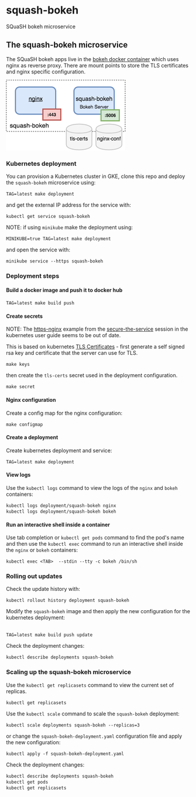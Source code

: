 # squash-bokeh
SQuaSH bokeh microservice

## The squash-bokeh microservice

The SQuaSH bokeh apps live in the [bokeh docker container](Dockerfile) which uses nginx as reverse proxy. There are mount points to store the TLS certificates and nginx specific configuration. 

![SQuaSH bokeh microservice](squash-bokeh.png)

### Kubernetes deployment

You can provision a Kubernetes cluster in GKE, clone this repo and deploy the `squash-bokeh` microservice using:


```
TAG=latest make deployment
```


and get the external IP address for the service with:
```
kubectl get service squash-bokeh
```

NOTE: if using `minikube` make the deployment using:

```
MINIKUBE=true TAG=latest make deployment
```

and open the service with: 

```
minikube service --https squash-bokeh
```

### Deployment steps

#### Build a docker image and push it to docker hub

```
TAG=latest make build push
```

#### Create secrets


NOTE: The [https-nginx](https://github.com/kubernetes/kubernetes/issues/14017)
example from the [secure-the-service](https://kubernetes.io/docs/concepts/services-networking/connect-applications-service/#securing-the-service) session in the kubernetes user guide seems to be out of date.

This is based on kubernetes [TLS Certificates](https://github.com/kubernetes/ingress/blob/master/examples/PREREQUISITES.md#tls-certificates) -
first generate a self signed rsa key and certificate that the server can use for TLS. 

```
make keys
```

then create the `tls-certs` secret used in the deployment configuration. 

```
make secret
```

#### Nginx configuration

Create a config map for the nginx configuration:

```
make configmap 
```

#### Create a deployment

Create kubernetes deployment and service:
```
TAG=latest make deployment
```

#### View logs

Use the `kubectl logs` command to view the logs of the `nginx` and `bokeh` containers:

```
kubectl logs deployment/squash-bokeh nginx
kubectl logs deployment/squash-bokeh bokeh
```

#### Run an interactive shell inside a container

Use tab completion or `kubectl get pods` command to find the pod's name and then use the `kubectl exec` command to run an interactive shell inside the `nginx` or `bokeh` containers:

```
kubectl exec <TAB>  --stdin --tty -c bokeh /bin/sh
```

### Rolling out updates

Check the update history with:

```
kubectl rollout history deployment squash-bokeh
```

Modify the `squash-bokeh` image and then apply the new configuration for the kubernetes deployment:
  
```

TAG=latest make build push update
```

Check the deployment changes:

```
kubectl describe deployments squash-bokeh
```

### Scaling up the squash-bokeh microservice

Use the `kubectl get replicasets` command to view the current set of replicas.
```
kubectl get replicasets
```

Use the `kubectl scale` command to scale the `squash-bokeh` deployment:

```
kubectl scale deployments squash-bokeh --replicas=3
```

or change the `squash-bokeh-deployment.yaml` configuration file and apply the new configuration:

```
kubectl apply -f squash-bokeh-deployment.yaml
```

Check the deployment changes:

```
kubectl describe deployments squash-bokeh
kubectl get pods
kubectl get replicasets
```


